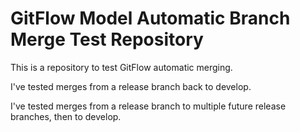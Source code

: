# GitFlow Model Automatic Branch Merge Test Repository

This is a repository to test GitFlow automatic merging.

I've tested merges from a release branch back to develop.

I've tested merges from a release branch to multiple future release branches, then to develop.